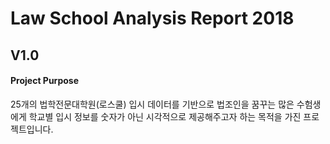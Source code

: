 # Law School Analysis Report 2018

## V1.0

#### Project Purpose

25개의 법학전문대학원(로스쿨) 입시 데이터를 기반으로 법조인을 꿈꾸는 많은 수험생에게 학교별 입시 정보를 숫자가 아닌 시각적으로 제공해주고자 하는 목적을 가진 프로젝트입니다.
